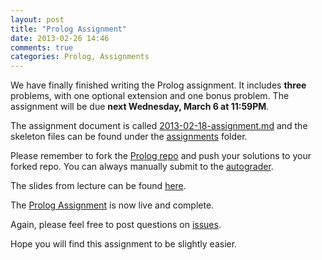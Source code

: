 ```yaml
---
layout: post
title: "Prolog Assignment"
date: 2013-02-26 14:46
comments: true
categories: Prolog, Assignments
---
```


We have finally finished writing the Prolog assignment. It includes **three** problems, with one optional extension and one bonus problem. The assignment will be due **next Wednesday, March 6 at 11:59PM**.

The assignment document is called [2013-02-18-assignment.md][assignment] and the skeleton files can be found under the [assignments][] folder.

Please remember to fork the [Prolog repo][repo] and push your solutions to your forked repo. You can always manually submit to the [autograder][].

The slides from lecture can be found [here][slides].

The [Prolog Assignment][assignment] is now live and complete. 

Again, please feel free to post questions on [issues][].

Hope you will find this assignment to be slightly easier.



[slides]: /slides/prolog.html
[assignment]: https://github.com/Duke-PL-Course/Prolog/blob/master/2013-02-18-assignment.md
[assignments]: https://github.com/Duke-PL-Course/Prolog/tree/master/assignments
[repo]: https://github.com/Duke-PL-Course/Prolog
[autograder]: http://dukeplcourse.com
[issues]: https://github.com/Duke-PL-Course/Prolog/issues?state=open
